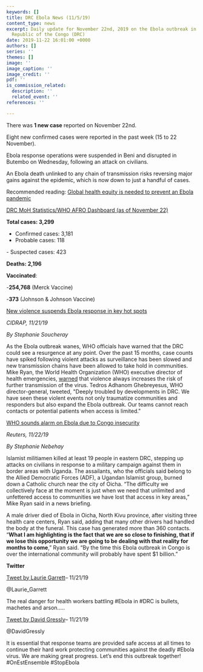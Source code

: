```yaml
---
keywords: []
title: DRC Ebola News (11/5/19)
content_type: news
excerpt: Daily update for November 22nd, 2019 on the Ebola outbreak in eastern Democratic
  Republic of the Congo (DRC)
date: 2019-11-22 16:01:00 +0000
authors: []
series: ''
themes: []
image: ''
image_caption: ''
image_credit: ''
pdf: ''
is_commission_related:
  description: ''
  related_event: ''
references: ''

---
```

There was **1 new case** reported on November 22nd.

Eight new confirmed cases were reported in the past week (15 to 22 November).

Ebola response operations were suspended in Beni and disrupted in Butembo on Wednesday, following an attack on civilians.

An Ebola death unlinked to any chain of transmission risks reversing major gains against the epidemic, which is now down to just a handful of cases.

Recommended reading: [Global health equity is needed to prevent an Ebola pandemic](https://www.ft.com/content/8395e12c-0ba5-11ea-8fb7-8fcec0c3b0f9)

[DRC MoH Statistics/WHO AFRO Dashboard (as of November 22)](https://who.maps.arcgis.com/apps/opsdashboard/index.html#/e70c3804f6044652bc37cce7d8fcef6c)

**Total cases: 3,299**  
 - Confirmed cases: 3,181  
 - Probable cases: 118

\- Suspected cases: 423

**Deaths: 2,196**

**Vaccinated**:

\-**254,768** (Merck Vaccine)

\-**373** (Johnson & Johnson Vaccine)

[New violence suspends Ebola response in key hot spots](http://www.cidrap.umn.edu/news-perspective/2019/11/new-violence-suspends-ebola-response-key-hot-spots)

_CIDRAP, 11/21/19_

_By Stephanie Soucheray_

As the Ebola outbreak wanes, WHO officials have warned that the DRC could see a resurgence at any point. Over the past 15 months, case counts have spiked following violent attacks as surveillance has been slowed and new transmission chains have been allowed to take hold in communities. Mike Ryan, the World Health Organization (WHO) executive director of health emergencies, [warned](https://twitter.com/DrMikeRyan/status/1197578199422648325) that violence always increases the risk of further transmission of the virus. Tedros Adhanom Ghebreyesus, WHO director-general, tweeted, "Deeply troubled by developments in DRC. We have seen these violent events not only traumatize communities and responders but also expand the Ebola outbreak. Our teams cannot reach contacts or potential patients when access is limited."

[WHO sounds alarm on Ebola due to Congo insecurity](https://uk.reuters.com/article/us-health-ebola-congo/who-sounds-alarm-on-ebola-due-to-congo-insecurity-idUKKBN1XW1RS)

_Reuters, 11/22/19_

_By Stephanie Nebehay_

Islamist militiamen killed at least 19 people in eastern DRC, stepping up attacks on civilians in response to a military campaign against them in border areas with Uganda. The assailants, who the officials said belong to the Allied Democratic Forces (ADF), a Ugandan Islamist group, burned down a Catholic church near the city of Oicha. “The difficulty we collectively face at the moment is just when we need that unlimited and unfettered access to communities we have lost that access in key areas,” Mike Ryan said in a news briefing.

A male driver died of Ebola in Oicha, North Kivu province, after visiting three health care centers, Ryan said, adding that many other drivers had handled the body at the funeral. This case has generated more than 360 contacts. “**What I am highlighting is the fact that we are so close to finishing, that if we lose this opportunity we are going to be dealing with that reality for months to come**,” Ryan said. “By the time this Ebola outbreak in Congo is over the international community will probably have spent $1 billion.”

**Twitter**

[Tweet by Laurie Garrett](https://twitter.com/Laurie_Garrett/status/1197607241190432768)– 11/21/19

@Laurie_Garrett

The real danger for health workers battling #Ebola in #DRC is bullets, machetes and arson.....

[Tweet by David Gressly](https://twitter.com/DavidGressly/status/1197771028870631424)– 11/21/19

@DavidGressly

It is essential that response teams are provided safe access at all times to continue their hard work protecting communities against the deadly #Ebola virus. We are making great progress. Let’s end this outbreak together! #OnEstEnsemble #StopEbola
